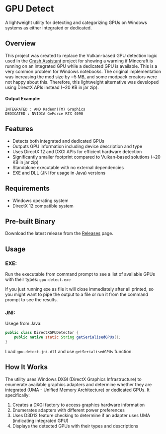 # GPU Detect

A lightweight utility for detecting and categorizing GPUs on Windows systems as either integrated or dedicated.

## Overview

This project was created to replace the Vulkan-based GPU detection logic used
in the [Crash Assistant](https://github.com/KostromDan/Crash-Assistant) project for showing a warning if Minecraft is
running on an integrated GPU while a dedicated GPU is available. This is a very common problem for Windows notebooks.
The original implementation was increasing the mod size by ~5 MB, and some modpack creators were not happy
about this. Therefore, this lightweight alternative was developed using DirectX APIs instead
(~20 KB in jar zip).

#### Output Example:

```text
INTEGRATED : AMD Radeon(TM) Graphics
DEDICATED : NVIDIA GeForce RTX 4090
```

## Features

- Detects both integrated and dedicated GPUs
- Outputs GPU information including device description and type
- Uses DirectX 12 and DXGI APIs for efficient hardware detection
- Significantly smaller footprint compared to Vulkan-based solutions (~20 KB in jar zip)
- Standalone executable with no external dependencies
- EXE and DLL (JNI for usage in Java) versions

## Requirements

- Windows operating system
- DirectX 12 compatible system

## Pre-built Binary

Download the latest release from the [Releases](https://github.com/KostromDan/gpu-detect/releases) page.

## Usage

### EXE:

Run the executable from command prompt to see a list of available GPUs with their types: `gpu-detect.exe`

If you just running exe as file it will close immediately after all printed, so you might want to pipe the output to a
file or run it from the command prompt to see the results.

### JNI:

Usege from Java:

```java
public class DirectXGPUDetector {
    public native static String getSerialisedGPUs();
}
```

Load `gpu-detect-jni.dll` and use `getSerialisedGPUs` function.

## How It Works

The utility uses Windows DXGI (DirectX Graphics Infrastructure) to enumerate available graphics adapters and determine
whether they are integrated (UMA - Unified Memory Architecture) or dedicated GPUs. It specifically:

1. Creates a DXGI factory to access graphics hardware information
2. Enumerates adapters with different power preferences
3. Uses D3D12 feature checking to determine if an adapter uses UMA (indicating integrated GPU)
4. Displays the detected GPUs with their types and descriptions


